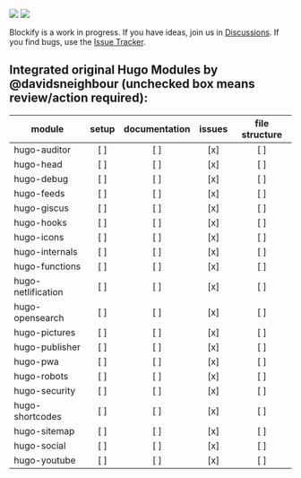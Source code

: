 ![](https://img.shields.io/codacy/grade/ba388dd2c5de4f698bc0e4fd903b8a56?color=%23ff5500&logo=codacy&logoColor=%23ff5500&style=for-the-badge) [![](https://img.shields.io/github/issues/davidsneighbour/hugo-blockify?color=%23559900&logo=github&style=for-the-badge)](https://github.com/davidsneighbour/hugo-blockify/issues)

Blockify is a work in progress. If you have ideas, join us in [Discussions](https://github.com/davidsneighbour/hugo-blockify). If you find bugs, use the [Issue Tracker](https://github.com/davidsneighbour/hugo-blockify/issues).

## Integrated original Hugo Modules by @davidsneighbour (unchecked box means review/action required):

| module                | setup | documentation | issues | file structure |
| --------------------- | :---: | :-----------: | :----: | :------------: |
| hugo-auditor          |  [ ]  |      [ ]      |  [x]   |      [ ]       |
| hugo-head             |  [ ]  |      [ ]      |  [x]   |      [ ]       |
| hugo-debug            |  [ ]  |      [ ]      |  [x]   |      [ ]       |
| hugo-feeds            |  [ ]  |      [ ]      |  [x]   |      [ ]       |
| hugo-giscus           |  [ ]  |      [ ]      |  [x]   |      [ ]       |
| hugo-hooks            |  [ ]  |      [ ]      |  [x]   |      [ ]       |
| hugo-icons            |  [ ]  |      [ ]      |  [x]   |      [ ]       |
| hugo-internals        |  [ ]  |      [ ]      |  [x]   |      [ ]       |
| hugo-functions        |  [ ]  |      [ ]      |  [x]   |      [ ]       |
| hugo-netlification    |  [ ]  |      [ ]      |  [x]   |      [ ]       |
| hugo-opensearch       |  [ ]  |      [ ]      |  [x]   |      [ ]       |
| hugo-pictures         |  [ ]  |      [ ]      |  [x]   |      [ ]       |
| hugo-publisher        |  [ ]  |      [ ]      |  [x]   |      [ ]       |
| hugo-pwa              |  [ ]  |      [ ]      |  [x]   |      [ ]       |
| hugo-robots           |  [ ]  |      [ ]      |  [x]   |      [ ]       |
| hugo-security         |  [ ]  |      [ ]      |  [x]   |      [ ]       |
| hugo-shortcodes       |  [ ]  |      [ ]      |  [x]   |      [ ]       |
| hugo-sitemap          |  [ ]  |      [ ]      |  [x]   |      [ ]       |
| hugo-social           |  [ ]  |      [ ]      |  [x]   |      [ ]       |
| hugo-youtube          |  [ ]  |      [ ]      |  [x]   |      [ ]       |
